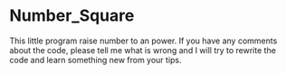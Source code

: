 # Number_Square
This little program raise number to an power.
If you have any comments about the code, please tell me what is wrong and I will try to rewrite the code and learn something new from your tips.
